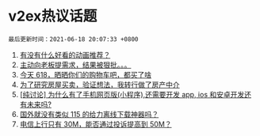 # v2ex热议话题

`最后更新时间：2021-06-18 20:07:33 +0800`

1. [有没有什么好看的动画推荐？](https://www.v2ex.com/t/784224)
1. [主动向老板提需求，结果被狠批。。。](https://www.v2ex.com/t/784059)
1. [今天 618，晒晒你们的购物车吧，都买了啥](https://www.v2ex.com/t/784168)
1. [为了研究房屋买卖，验证想法，我转行做了房产中介](https://www.v2ex.com/t/784160)
1. [[纯讨论] 为什么有了手机网页版(小程序),还需要开发 app, ios 和安卓开发还有未来吗?](https://www.v2ex.com/t/784089)
1. [国外就没有类似 115 的给力离线下载神器吗？](https://www.v2ex.com/t/784123)
1. [电信上行只有 30M，能否通过投诉提高到 50M？](https://www.v2ex.com/t/784169)

